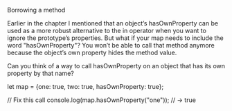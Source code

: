 Borrowing a method


Earlier in the chapter I mentioned that an object’s hasOwnProperty can be used as a more robust alternative to the in operator when you want to ignore the prototype’s properties. But what if your map needs to include the word "hasOwnProperty"? You won’t be able to call that method anymore because the object’s own property hides the method value.

Can you think of a way to call hasOwnProperty on an object that has its own property by that name?

let map = {one: true, two: true, hasOwnProperty: true};

// Fix this call
console.log(map.hasOwnProperty("one"));
// → true